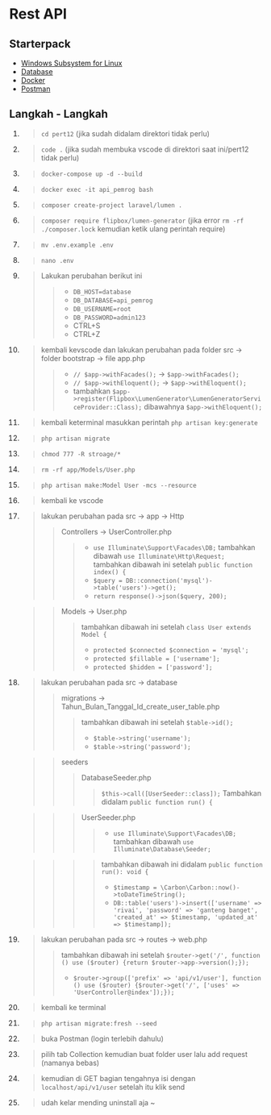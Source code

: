 # Rest API

## Starterpack
- [Windows Subsystem for Linux](https://www.microsoft.com/store/productId/9PDXGNCFSCZV)
- [Database](https://github.com/teamanubot/bhs_pemrograman/tree/main/pert12)
- [Docker](https://www.docker.com/products/docker-desktop)
- [Postman](https://www.postman.com/downloads)


## Langkah - Langkah
1. > `cd pert12` (jika sudah didalam direktori tidak perlu)
2. > `code .` (jika sudah membuka vscode di direktori saat ini/pert12 tidak perlu)
3. > `docker-compose up -d --build`
4. > `docker exec -it api_pemrog bash`
5. > `composer create-project laravel/lumen .`
6. > `composer require flipbox/lumen-generator` (jika error `rm -rf ./composer.lock` kemudian ketik ulang perintah require)
7. > `mv .env.example .env`
8. > `nano .env`
9. > Lakukan perubahan berikut ini
   >> - `DB_HOST=database`
   >> - `DB_DATABASE=api_pemrog`
   >> - `DB_USERNAME=root`
   >> - `DB_PASSWORD=admin123`
   >> - CTRL+S
   >> - CTRL+Z
10. > kembali kevscode dan lakukan perubahan pada folder src -> folder bootstrap -> file app.php
    >> - `// $app->withFacades();` -> `$app->withFacades();`
    >> - `// $app->withEloquent();` -> `$app->withEloquent();`
    >> - tambahkan `$app->register(Flipbox\LumenGenerator\LumenGeneratorServiceProvider::Class);` dibawahnya `$app->withEloquent();`
11. > kembali keterminal masukkan perintah `php artisan key:generate`
12. > `php artisan migrate`
13. > `chmod 777 -R stroage/*`
14. > `rm -rf app/Models/User.php`
15. > `php artisan make:Model User -mcs --resource`
16. > kembali ke vscode
17. > lakukan perubahan pada src -> app -> Http
    >> Controllers -> UserController.php
    >>> - `use Illuminate\Support\Facades\DB;` tambahkan dibawah `use Illuminate\Http\Request;`<br>
    >>> tambahkan dibawah ini setelah `public function index() {`
    >>> - `$query = DB::connection('mysql')->table('users')->get();`
    >>> - `return response()->json($query, 200);`
    
    >> Models -> User.php
    >>> tambahkan dibawah ini setelah `class User extends Model {`
    >>> - `protected $connected $connection = 'mysql';`
    >>> - `protected $fillable = ['username'];`
    >>> - `protected $hidden = ['password'];`
18. > lakukan perubahan pada src -> database
    >> migrations -> Tahun_Bulan_Tanggal_Id_create_user_table.php
    >>> tambahkan dibawah ini setelah `$table->id();`
    >>> - `$table->string('username');`
    >>> - `$table->string('password');`<br>
    
    >> seeders<br>
    >>> DatabaseSeeder.php<br>
    >>>> `$this->call([UserSeeder::class]);` Tambahkan didalam `public function run() {`<br>

    >>> UserSeeder.php<br>
    >>>> - `use Illuminate\Support\Facades\DB;` tambahkan dibawah `use Illuminate\Database\Seeder;`<br>

    >>>> tambahkan dibawah ini didalam `public function run(): void {`
    >>>> - `$timestamp = \Carbon\Carbon::now()->toDateTimeString();`
    >>>> - `DB::table('users')->insert(['username' => 'rivai', 'password' => 'ganteng banget', 'created_at' => $timestamp, 'updated_at' => $timestamp]);`
19. > lakukan perubahan pada src -> routes -> web.php
    >> tambahkan dibawah ini setelah `$router->get('/', function () use ($router) {return $router->app->version();});`
    >> - `$router->group(['prefix' => 'api/v1/user'], function () use ($router) {$router->get('/', ['uses' => 'UserController@index']);});`
20. > kembali ke terminal
21. > `php artisan migrate:fresh --seed`
22. > buka Postman (login terlebih dahulu)
23. > pilih tab Collection kemudian buat folder user lalu add request (namanya bebas)
24. > kemudian di GET bagian tengahnya isi dengan `localhost/api/v1/user` setelah itu klik send
25. > udah kelar mending uninstall aja ~